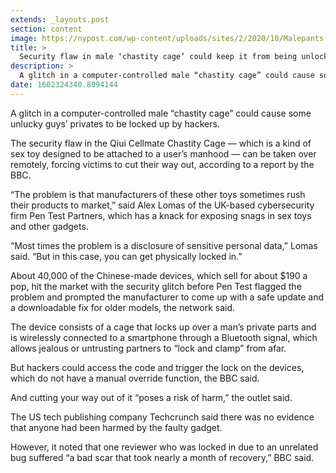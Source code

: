 ```yaml
--- 
extends: _layouts.post 
section: content 
image: https://nypost.com/wp-content/uploads/sites/2/2020/10/Malepants.jpg?quality=90&strip=all&w=1200 
title: > 
  Security flaw in male ‘chastity cage’ could keep it from being unlocked 
description: > 
  A glitch in a computer-controlled male “chastity cage” could cause some unlucky guys’ privates to be locked up by hackers.The security flaw in the Qiui Cellmate Chastity Cage — which is a kind of sex toy designed to be attached to a user’s manhood — can be taken over remotely, forcing victims to cut their way out, according to a report by the BBC.But hackers could access the code and trigger the lock on the devices, which do not have a manual override function, the BBC said.And cutting your way out of it “poses a risk of harm,” the outlet said.The US tech publishing company Techcrunch said there was no evidence that anyone had been harmed by the faulty gadget. 
date: 1602324340.8094144 
--- 
```

A glitch in a computer-controlled male “chastity cage” could cause some unlucky guys’ privates to be locked up by hackers.

The security flaw in the Qiui Cellmate Chastity Cage — which is a kind of sex toy designed to be attached to a user’s manhood — can be taken over remotely, forcing victims to cut their way out, according to a report by the BBC.

“The problem is that manufacturers of these other toys sometimes rush their products to market,” said Alex Lomas of the UK-based cybersecurity firm Pen Test Partners, which has a knack for exposing snags in sex toys and other gadgets.

“Most times the problem is a disclosure of sensitive personal data,” Lomas said. “But in this case, you can get physically locked in.”

About 40,000 of the Chinese-made devices, which sell for about $190 a pop, hit the market with the security glitch before Pen Test flagged the problem and prompted the manufacturer to come up with a safe update and a downloadable fix for older models, the network said.

The device consists of a cage that locks up over a man’s private parts and is wirelessly connected to a smartphone through a Bluetooth signal, which allows jealous or untrusting partners to “lock and clamp” from afar.

But hackers could access the code and trigger the lock on the devices, which do not have a manual override function, the BBC said.

And cutting your way out of it “poses a risk of harm,” the outlet said.

The US tech publishing company Techcrunch said there was no evidence that anyone had been harmed by the faulty gadget.

However, it noted that one reviewer who was locked in due to an unrelated bug suffered “a bad scar that took nearly a month of recovery,” BBC said.